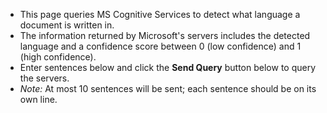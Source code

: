 * This page queries MS Cognitive Services to detect what language a document is written in.
* The information returned by Microsoft's servers includes the detected language and a confidence score between 0 (low confidence) and 1 (high confidence).
* Enter sentences below and click the **Send Query** button below to query the servers.
* *Note:* At most 10 sentences will be sent; each sentence should be on its own line.
